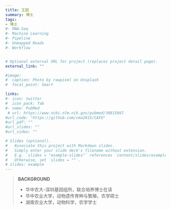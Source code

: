 ```yaml
---
title: 王超
summary: 博士
tags:
- 博士
#- RNA-Seq
#- Machine Learning
#- Pipeline
#- Unmapped Reads
#- Workflow


# Optional external URL for project (replaces project detail page).
external_link: ""

#image:
#  caption: Photo by rawpixel on Unsplash
#  focal_point: Smart

links:
#- icon: twitter
#  icon_pack: fab
#- name: PubMed
 # url: https://www.ncbi.nlm.nih.gov/pubmed/30815667
#url_code: "https://github.com/cma2015/CAFU"
#url_pdf: ""
#url_slides: ""
#url_video: ""

# Slides (optional).
#   Associate this project with Markdown slides.
#   Simply enter your slide deck's filename without extension.
#   E.g. `slides = "example-slides"` references `content/slides/example-slides.md`.
#   Otherwise, set `slides = ""`.
# slides: example
---
```


>  
>
>  **BACKGROUND**
>
>  * 华中农大-深圳基因组所，联合培养博士在读
>  * 华中农业大学，动物遗传育种与繁殖，农学硕士
>  * 湖南农业大学，动物科学，农学学士   
